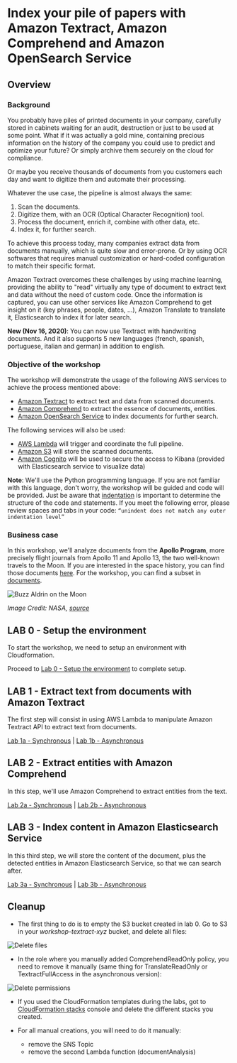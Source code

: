 # Index your pile of papers with Amazon Textract, Amazon Comprehend and Amazon OpenSearch Service

## Overview
### Background
You probably have piles of printed documents in your company, carefully stored in cabinets waiting for an audit, destruction or just to be used at some point. What if it was actually a gold mine, containing precious information on the history of the company you could use to predict and optimize your future? Or simply archive them securely on the cloud for compliance.

Or maybe you receive thousands of documents from you customers each day and want to digitize them and automate their processing.

Whatever the use case, the pipeline is almost always the same:

1. Scan the documents.
2. Digitize them, with an OCR (Optical Character Recognition) tool.
3. Process the document, enrich it, combine with other data, etc.
4. Index it, for further search.

To achieve this process today, many companies extract data from documents manually, which is quite slow and error-prone. Or by using OCR softwares that requires manual customization or hard-coded configuration to match their specific format.

Amazon Textract overcomes these challenges by using machine learning, providing the ability to "read" virtually any type of document to extract text and data without the need of custom code. Once the information is captured, you can use other services like Amazon Comprehend to get insight on it (key phrases, people, dates, ...), Amazon Translate to translate it, Elasticsearch to index it for later search.

**New (Nov 16, 2020)**: You can now use Textract with handwriting documents. And it also supports 5 new languages (french, spanish, portuguese, italian and german) in addition to english.


### Objective of the workshop

The workshop will demonstrate the usage of the following AWS services to achieve the process mentioned above:

- [Amazon Textract](https://aws.amazon.com/textract/) to extract text and data from scanned documents.
- [Amazon Comprehend](https://aws.amazon.com/comprehend/) to extract the essence of documents, entities.
- [Amazon OpenSearch Service](https://aws.amazon.com/opensearch-service/) to index documents for further search.

The following services will also be used:

- [AWS Lambda](https://aws.amazon.com/lambda/) will trigger and coordinate the full pipeline.
- [Amazon S3](https://aws.amazon.com/s3/) will store the scanned documents.
- [Amazon Cognito](https://aws.amazon.com/cognito/) will be used to secure the access to Kibana (provided with Elasticsearch service to visualize data)

**Note**: We'll use the Python programming language. If you are not familiar with this language, don't worry, the workshop will be guided and code will be provided. Just be aware that [indentation](https://docs.python.org/2.0/ref/indentation.html) is important to determine the structure of the code and statements. If you meet the following error, please review spaces and tabs in your code:
``“unindent does not match any outer indentation level”``

### Business case 
In this workshop, we'll analyze documents from the **Apollo Program**, more precisely flight journals from Apollo 11 and Apollo 13, the two well-known travels to the Moon. If you are interested in the space history, you can find those documents [here](https://history.nasa.gov/afj/). For the workshop, you can find a subset in [documents](./documents/). 

![Buzz Aldrin on the Moon](images/buzz_on_the_moon.jpg)

*Image Credit: NASA, [source](https://www.nasa.gov/mission_pages/apollo/40th/images/apollo_image_12.html)*

## LAB 0 - Setup the environment

To start the workshop, we need to setup an environment with Cloudformation. 

Proceed to [Lab 0 - Setup the environment](./Lab0/README.md) to complete setup.

## LAB 1 - Extract text from documents with Amazon Textract
The first step will consist in using AWS Lambda to manipulate Amazon Textract API to extract text from documents.

[Lab 1a - Synchronous](./synchronous/Lab1/README.md) | [Lab 1b - Asynchronous](./asynchronous/Lab1/README.md)

## LAB 2 - Extract entities with Amazon Comprehend
In this step, we'll use Amazon Comprehend to extract entities from the text.

[Lab 2a - Synchronous](./synchronous/Lab2/README.md) | [Lab 2b - Asynchronous](./asynchronous/Lab2/README.md)

## LAB 3 - Index content in Amazon Elasticsearch Service
In this third step, we will store the content of the document, plus the detected entities in Amazon Elasticsearch Service, so that we can search after.

[Lab 3a - Synchronous](./synchronous/Lab3/README.md) | [Lab 3b - Asynchronous](./asynchronous/Lab3/README.md)

## Cleanup
- The first thing to do is to empty the S3 bucket created in lab 0. Go to S3 in your *workshop-textract-xyz* bucket, and delete all files:

![Delete files](images/delete_s3.png)

- In the role where you manually added ComprehendReadOnly policy, you need to remove it manually (same thing for TranslateReadOnly or TextractFullAccess in the asynchronous version):

![Delete permissions](images/delete_permission.png)

- If you used the CloudFormation templates during the labs, got to [CloudFormation stacks](https://console.aws.amazon.com/cloudformation/home?region=us-east-1#/stacks) console and delete the different stacks you created.

- For all manual creations, you will need to do it manually:

   - remove the SNS Topic
   - remove the second Lambda function (documentAnalysis)
